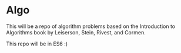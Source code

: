 # Algo
This will be a repo of algorithm problems based on the Introduction to Algorithms book by Leiserson, Stein, Rivest, and Cormen.

This repo will be in ES6 :)